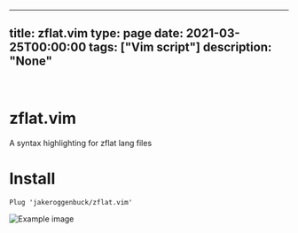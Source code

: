 
---
title: zflat.vim
type: page
date: 2021-03-25T00:00:00
tags: ["Vim script"]
description: "None"
---


<br>

# zflat.vim
A syntax highlighting for zflat lang files

# Install
```vim
Plug 'jakeroggenbuck/zflat.vim'
```

![Example image](https://github.com/JakeRoggenbuck/zflat.vim/blob/main/screenshot.png?raw=true)

